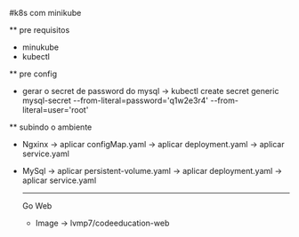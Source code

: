 #k8s com minikube

** pre requisitos
 - minukube
 - kubectl

** pre config
 - gerar o secret de password do mysql
   -> kubectl create secret generic mysql-secret --from-literal=password='q1w2e3r4' --from-literal=user='root'

** subindo o ambiente
 - Ngxinx
   -> aplicar configMap.yaml
   -> aplicar deployment.yaml
   -> aplicar service.yaml

 - MySql
   -> aplicar persistent-volume.yaml
   -> aplicar deployment.yaml
   -> aplicar service.yaml


   ---
   Go Web
   - Image
    -> lvmp7/codeeducation-web